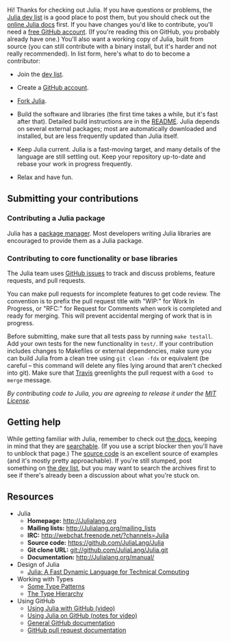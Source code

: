 Hi! Thanks for checking out Julia. If you have questions or problems, the [Julia dev list](https://groups.google.com/forum/?fromgroups#!forum/Julia-dev) is a good place to post them, but you should check out the [online Julia docs](http://docs.Julialang.org/en/latest/) first. If you have changes you'd like to contribute, you'll need a [free GitHub account](https://github.com/signup/free). (If you're reading this on GitHub, you probably already have one.) You'll also want a working copy of Julia, built from source (you can still contribute with a binary install, but it's harder and not really recommended). In list form, here's what to do to become a contributor:

* Join the [dev list](https://groups.google.com/forum/?fromgroups#!forum/Julia-dev).

* Create a [GitHub account](https://github.com/signup/free).

* [Fork Julia](https://github.com/JuliaLang/Julia/fork_select).

* Build the software and libraries (the first time takes a while, but it's fast after that). Detailed build instructions are in the [README](https://github.com/JuliaLang/Julia/tree/master/README.md). Julia depends on several external packages; most are automatically downloaded and installed, but are less frequently updated than Julia itself.

* Keep Julia current. Julia is a fast-moving target, and many details of the language are still settling out. Keep your repository up-to-date and rebase your work in progress frequently.

* Relax and have fun.

## Submitting your contributions

### Contributing a Julia package

Julia has a [package manager](https://github.com/JuliaLang/METADATA.jl). Most developers writing Julia libraries are encouraged to provide them as a Julia package.

### Contributing to core functionality or base libraries

The Julia team uses [GitHub issues](https://github.com/JuliaLang/Julia/issues) to track and discuss problems, feature requests, and pull requests.

You can make pull requests for incomplete features to get code review. The convention is to prefix the pull request title with "WIP:" for Work In Progress, or "RFC:" for Request for Comments when work is completed and ready for merging. This will prevent accidental merging of work that is in progress.

Before submitting, make sure that all tests pass by running `make testall`. Add your own tests for the new functionality in `test/`. If your contribution includes changes to Makefiles or external dependencies, make sure you can build Julia from a clean tree using `git clean -fdx` or equivalent (be careful – this command will delete any files lying around that aren't checked into git). Make sure that [Travis](http://www.travis-ci.org) greenlights the pull request with a `Good to merge` message.

*By contributing code to Julia, you are agreeing to release it under the [MIT License](https://github.com/JuliaLang/Julia/tree/master/LICENSE.md).*

## Getting help

While getting familiar with Julia, remember to check out [the docs](http://docs.Julialang.org/en/latest/), keeping in mind that they are [searchable](http://docs.Julialang.org/en/latest/search/). (If you use a script blocker then you'll have to unblock that page.) The [source code](https://github.com/JuliaLang/Julia) is an excellent source of examples (and it's mostly pretty approachable). If you're still stumped, post something on [the dev list](https://groups.google.com/forum/?fromgroups#!forum/Julia-dev), but you may want to search the archives first to see if there's already been a discussion about what you're stuck on.

## Resources

* Julia
  - **Homepage:** <http://Julialang.org>
  - **Mailing lists:** <http://Julialang.org/mailing_lists>
  - **IRC:** <http://webchat.freenode.net/?channels=Julia>
  - **Source code:** <https://github.com/JuliaLang/Julia>
  - **Git clone URL:** <git://github.com/JuliaLang/Julia.git>
  - **Documentation:** <http://Julialang.org/manual/>
* Design of Julia
  - [Julia: A Fast Dynamic Language for Technical Computing](http://Julialang.org/images/Julia-dynamic-2012-tr.pdf)
* Working with Types
  - [Some Type Patterns](https://github.com/JuliaLang/Julia/wiki/Code-Patterns)
  - [The Type Hierarchy](https://github.com/JuliaLang/Julia/wiki/Types-Hierarchy)
* Using GitHub
  - [Using Julia with GitHub (video)](http://www.youtube.com/watch?v=wnFYV3ZKtOg&feature=youtu.be)
  - [Using Julia on GitHub (notes for video)](https://gist.github.com/2712118#file_Julia_git_pull_request.md)
  - [General GitHub documentation](http://help.github.com/)
  - [GitHub pull request documentation](http://help.github.com/send-pull-requests/)
